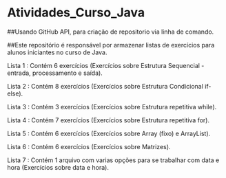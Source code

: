 # Atividades_Curso_Java

##Usando GitHub API, para criação de repositorio via linha de comando.

##Este repositório é responsável por armazenar  listas de exercícios para alunos iniciantes no curso de Java.

Lista 1 : Contém 6 exercícios (Exercícios sobre Estrutura Sequencial - entrada, processamento e saída).

Lista 2 : Contém 8 exercícios (Exercícios sobre Estrutura Condicional if-else).

Lista 3 : Contém 3 exercícios (Exercícios sobre Estrutura repetitiva while).

Lista 4 : Contém 7 exercícios (Exercícios sobre Estrutura repetitiva for).

Lista 5 : Contém 6 exercícios (Exercícios sobre Array (fixo) e ArrayList).

Lista 6 : Contém 6 exercícios (Exercícios sobre Matrizes).

Lista 7 : Contém 1 arquivo com varias opções para se trabalhar com data e hora (Exercícios sobre data e hora).
